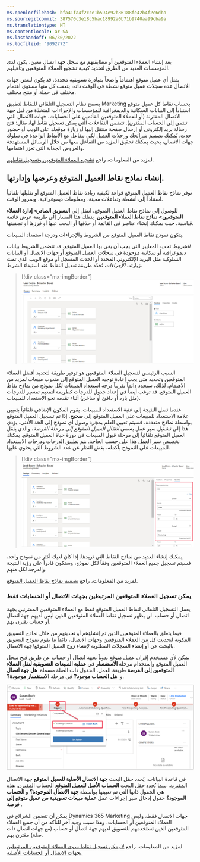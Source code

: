 ```yaml
---
ms.openlocfilehash: bfa41fa4f2cce1b594e92b86188fe42b4f2c6dba
ms.sourcegitcommit: 387570c3e18c5bac18992a0b71b9740aa99cba9a
ms.translationtype: HT
ms.contentlocale: ar-SA
ms.lasthandoff: 06/30/2022
ms.locfileid: "9092772"
---
```

بعد إنشاء العملاء المتوقعين أو مطابقتهم مع سجل جهة اتصال معين، يكون لدى المؤسسات العديد من الطرق لتحديد كيفية تشجيع العملاء المتوقعين وتأهيلهم.

يمثل أي عميل متوقع اهتماماً واضحاً بمبادرة تسويقية محددة. قد يكون لبعض جهات الاتصال عدة سجلات عميل متوقع نشطة في الوقت ذاته، يتعقب كل منها مستوى اهتمام مختلف في حملة أو منتج مختلف.

يسمح نظام التسجيل التلقائي للنقاط لتطبيق Marketing بحساب نقاط كل عميل متوقع استناداً إلى البيانات السكانية والديمغرافية للمؤسسات والإجراءات المتخذة من قبل جهة الاتصال المقترنة (أو للعملاء المتوقعين القائمين على الحسابات، جهات الاتصال التي تنتمي إلى الحساب المقترن). تتضمن التفاعلات التي يمكن تسجيل نقاط لها، مثال: فتح رسالة بريد إلكتروني أو إرسال صفحة منتقل إليها أو زيارة موقعك على الويب أو حضور حدث. يُمكنك تصميم شرائحك ورحلات العميل لكي تتفاعل مع الأنماط الواعدة في سلوك جهات الاتصال، بحيث يمكنك تحقيق المزيد من التفاعل معها من خلال الرسائل المستهدفة والعروض الجذابة التي تعزز اهتمامها.

لمزيد من المعلومات، راجع [‏‫تشجيع العملاء المتوقعين وتسجيل نقاطهم‬](/dynamics365/marketing/lead-lifecycle?azure-portal=true#lead-nurturing-and-scoring).

## <a name="create-view-and-manage-your-lead-scoring-models"></a>إنشاء نماذج نقاط العميل المتوقع وعرضها وإدارتها.

توفر نماذج نقاط العميل المتوقع قواعد لكيفية زيادة نقاط العميل المتوقع أو تقليلها تلقائياً استناداً إلى أنشطة وتفاعلات معينة، ومعلومات ديموغرافية، وبمرور الوقت.

للوصول إلى نماذج نقاط العميل المتوقع، انتقل إلى **التسويق الصادر> إدارة العملاء المتوقعين> نماذج نقاط العملاء المتوقعين**. ينقلك هذا المسار إلى طريقة عرض قائمة قياسية، حيث يمكنك إنشاء عناصر في القائمة أو حذفها أو البحث عنها أو فرزها أو تصفيتها.

يتكون نموذج نقاط العميل المتوقع من الشروط والإجراءات ودرجة استعداد المبيعات. 

*الشروط* تحديد المعايير التي يجب أن يفي بها العميل المتوقع. قد تتضمن الشروط بيانات ديموغرافية أو سكانية موجودة في سجلات العميل المتوقع أو جهات الاتصال أو البيانات السلوكية مثل البريد الإلكتروني المحدد أو الحدث المسجل أو موقع الويب الذي تمت زيارته. *الإجراءات* تُحدّد طريقة تعديل النقاط عند استيفاء الشرط.

> [!div class="mx-imgBorder"]
> [![لقطة شاشة لنموذج تسجيل نقاط العميل المحتمل مع الشروط والإجراءات.](../media/lead-score-behavior-based.png)](../media/lead-score-behavior-based.png#lightbox) 

السبب الرئيسي لتسجيل العملاء المتوقعين هو توفير طريقة لتحديد أفضل العملاء المتوقعين وتحديد متى يجب إعادة توجيه العميل المتوقع إلى مندوب مبيعات لمزيد من الاهتمام. لذلك، ستحدد دائماً تقريباً درجة استعداد المبيعات لكل نموذج من نماذج نقاط العميل المتوقع. قد ترغب أيضاً في إعداد جدول للدرجات كطريقة لتقديم تفسير للدرجات (مثل بارد أو دافئ أو ساخن) أثناء تقدمه نحو الاستعداد للمبيعات.

عندما تصل النتيجة إلى عتبة الاستعداد للمبيعات، يقوم المكون الإضافي تلقائياً بتعيين علامة الاستعداد للمبيعات على العميل المتوقع إلى **صحيح**. إذا تم تسجيل العميل المتوقع بواسطة نماذج متعددة، فسيتم تعيين العلم بمجرد وصول أي نموذج إلى الحد الأدنى. يؤدي هذا إلى تشغيل سير عمل يسمى *انتقال العميل المتوقع إلى مرحلة الفرصة*، والذي ينقل العميل المتوقع تلقائياً إلى مرحلة قبول المبيعات في دورة حياة العميل المتوقع. يمكنك تخصيص سير العمل هذا على حسب الحاجة.
يتم تطبيق الدرجات ودرجات الاستعداد للمبيعات على النموذج بأكمله، بغض النظر عن عدد الشروط التي يحتوي عليها.

> [!div class="mx-imgBorder"]
> [![لقطة شاشة لجدول الدرجات التي تميز مجموعة من الدرجات.](../media/grades.png)](../media/grades.png#lightbox)

يمكنك إنشاء العديد من نماذج النقاط التي تريدها. إذا كان لديك أكثر من نموذج واحد، فسيتم تسجيل جميع العملاء المتوقعين وفقاً لكل نموذج، وستكون قادراً على رؤية النتيجة والدرجة لكل منهم.

لمزيد من المعلومات، راجع [تصميم نماذج نقاط العميل المتوقع](/dynamics365/marketing/score-manage-leads?azure-portal=true).

### <a name="only-leads-associated-with-contacts-or-accounts-can-be-scored"></a>يمكن تسجيل العملاء المتوقعين المرتبطين بجهات الاتصال أو الحسابات فقط

يعمل التسجيل التلقائي لنقاط العميل المتوقع فقط مع العملاء المتوقعين المقترنين بجهة اتصال أو حساب. لن يظهر تسجيل نقاط العملاء المتوقعين الذين ليس لديهم جهة اتصال أو حساب يقترن بهم.

فيما يتعلق بالعملاء المتوقعين الذين تم إنشاؤهم أو تحديثهم من خلال نماذج التسويق المكونة لتحديث كل من العملاء المتوقعين وجهات الاتصال، دائماً ما يقوم نموذج التسويق بالبحث عن أو إنشاء السجلات المطلوبة لإنشاء زوج العميل المتوقع/جهة الاتصال.

يمكن لأي مستخدم إقران عميل متوقع يدوياً بجهة اتصال أو حساب عن طريق فتح سجل العميل المتوقع واستخدام مرحلة **الاستفسار** في **عملية المبيعات التسويقية لنقل العملاء المتوقعين إلى الفرصة** طريقة العمل. الحقول ذات الصلة مسماة  **هل جهة اتصال موجودة?‏‎** و  **هل الحساب موجود?‏** في مرحلة **الاستفسار**.

![لقطة شاشة لمرحلة الاستفسار مع جهات الاتصال الموجودة وحقول الحساب الحالي.](../media/inquiry.png)

في قاعدة البيانات، يُحدد حقل البحث **‏‫جهة الاتصال الأصلية للعميل المتوقع‬** جهة الاتصال المقترنة، بينما يُحدد حقل البحث **‏‫الحساب الأصل للعميل المتوقع‬** الحساب المقترن. هذه هي الحقول ذاتها التي تم تعيينها بواسطة **جهة الاتصال الموجودة؟** و **الحساب الموجود؟** حقول إدخال سير إجراءات عمل **‏‫عملية مبيعات تسويقية من عميل متوقع إلى فرصة‬** .

يمكن أن تتضمن الشرائح في Dynamics 365 Marketing جهات الاتصال فقط، وليس العملاء المتوقعين أو الحسابات، وهذا سبب وجيه آخر للتأكد من أن جميع العملاء المتوقعين الذين تستخدمهم للتسويق لديهم جهة اتصال أو حساب (مع جهات اتصال ذات صلة) مقترن بهم.

لمزيد من المعلومات، راجع [لا يمكن تسجيل نقاط سوى العملاء المتوقعين المرتبطين بجهات الاتصال أو الحسابات الأصلية.](/dynamics365/marketing/score-manage-leads?azure-portal=true#only-leads-associated-with-parent-contacts-or-accounts-can-be-scored) 
